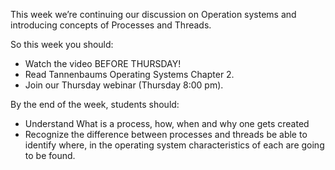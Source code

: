 This week we’re continuing our discussion on Operation systems and introducing concepts of Processes and Threads.

So this week you should:
 

- Watch the video BEFORE THURSDAY!
- Read Tannenbaums Operating Systems Chapter 2.
- Join our Thursday webinar (Thursday 8:00 pm).

By the end of the week, students should:

- Understand What is a process, how, when and why one gets created
- Recognize the difference between processes and threads be able to identify where, in the operating system characteristics of each are going to be found.